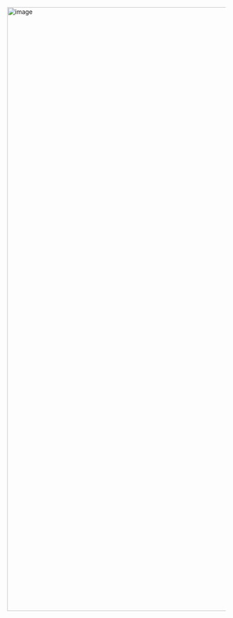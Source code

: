 <img width="1390" alt="image" src="https://user-images.githubusercontent.com/7104309/217400428-0c6c2f6a-f8cb-4961-96c8-6dd686275740.png">
